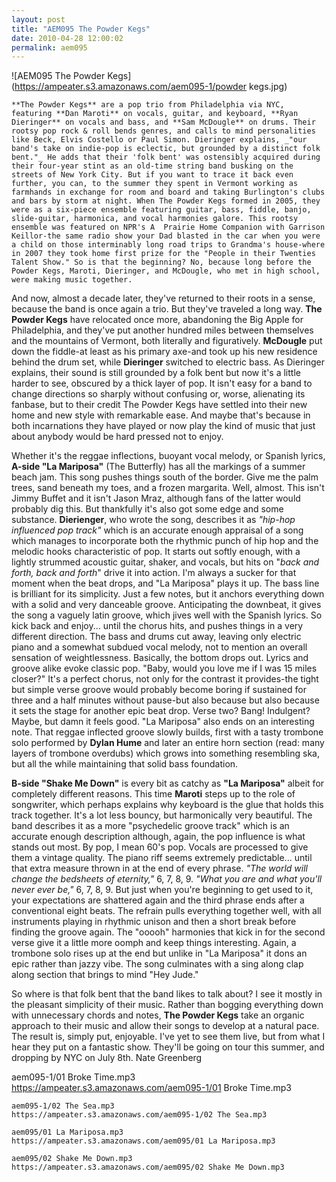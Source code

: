```yaml
---
layout: post
title: "AEM095 The Powder Kegs"
date: 2010-04-28 12:00:02
permalink: aem095
---
```

![AEM095 The Powder Kegs](https://ampeater.s3.amazonaws.com/aem095-1/powder kegs.jpg)

    **The Powder Kegs** are a pop trio from Philadelphia via NYC, featuring **Dan Maroti** on vocals, guitar, and keyboard, **Ryan Dieringer** on vocals and bass, and **Sam McDougle** on drums. Their rootsy pop rock & roll bends genres, and calls to mind personalities like Beck, Elvis Costello or Paul Simon. Dieringer explains, _"our band's take on indie-pop is eclectic, but grounded by a distinct folk bent."_ He adds that their 'folk bent' was ostensibly acquired during their four-year stint as an old-time string band busking on the streets of New York City. But if you want to trace it back even further, you can, to the summer they spent in Vermont working as farmhands in exchange for room and board and taking Burlington's clubs and bars by storm at night. When The Powder Kegs formed in 2005, they were as a six-piece ensemble featuring guitar, bass, fiddle, banjo, slide-guitar, harmonica, and vocal harmonies galore. This rootsy ensemble was featured on NPR's A  Prairie Home Companion with Garrison Keillor-the same radio show your Dad blasted in the car when you were a child on those interminably long road trips to Grandma's house-where in 2007 they took home first prize for the "People in their Twenties Talent Show." So is that the beginning? No, because long before the Powder Kegs, Maroti, Dieringer, and McDougle, who met in high school, were making music together.

And now, almost a decade later, they've returned to their roots in a sense, because the band is once again a trio. But they've traveled a long way. **The Powder Kegs** have relocated once more, abandoning the Big Apple for Philadelphia, and they've put another hundred miles between themselves and the mountains of Vermont, both literally and figuratively. **McDougle** put down the fiddle-at least as his primary axe-and took up his new residence behind the drum set, while **Dieringer** switched to electric bass. As Dieringer explains, their sound is still grounded by a folk bent but now it's a little harder to see, obscured by a thick layer of pop. It isn't easy for a band to change directions so sharply without confusing or, worse, alienating its fanbase, but to their credit The Powder Kegs have settled into their new home and new style with remarkable ease. And maybe that's because in both incarnations they have played or now play the kind of music that just about anybody would be hard pressed not to enjoy.

Whether it's the reggae inflections, buoyant vocal melody, or Spanish lyrics, **A-side "La Mariposa"** (The Butterfly) has all the markings of a summer beach jam. This song pushes things south of the border. Give me the palm trees, sand beneath my toes, and a frozen margarita. Well, almost. This isn't Jimmy Buffet  and it isn't Jason Mraz, although fans of the latter would probably dig this. But thankfully it's also got some edge and some substance. **Dierienger**, who wrote the song, describes it as _"hip-hop influenced pop track"_ which is an accurate enough appraisal of a song which manages to incorporate both the rhythmic punch of hip hop and the melodic hooks characteristic of pop. It starts out softly enough, with a lightly strummed acoustic guitar, shaker, and vocals, but hits on "_back and forth, back and forth_" drive it into action. I'm always a sucker for that moment when the beat drops, and "La Mariposa" plays it up. The bass line is brilliant for its simplicity. Just a few notes, but it anchors everything down with a solid and very danceable groove. Anticipating the downbeat, it gives the song a vaguely latin groove, which jives well with the Spanish lyrics. So kick back and enjoy... until the chorus hits, and pushes things in a very different direction. The bass and drums cut away, leaving only electric piano and a somewhat subdued vocal melody, not to mention an overall sensation of weightlessness. Basically, the bottom drops out. Lyrics and groove alike evoke classic pop. "Baby, would you love me if I was 15 miles closer?" It's a perfect chorus, not only for the contrast it provides-the tight but simple verse groove would probably become boring if sustained for three and a half minutes without pause-but also because but also because it sets the stage for another epic beat drop. Verse two? Bang! Indulgent? Maybe, but damn it feels good. "La Mariposa" also ends on an interesting note. That reggae inflected groove slowly builds, first with a tasty trombone solo performed by **Dylan Hume** and later an entire horn section (read: many layers of trombone overdubs) which grows into something resembling ska, but all the while maintaining that solid bass foundation.

**B-side "Shake Me Down"** is every bit as catchy as **"La Mariposa"** albeit for completely different reasons. This time **Maroti** steps up to the role of songwriter, which perhaps explains why keyboard is the glue that holds this track together. It's a lot less bouncy, but harmonically very beautiful. The band describes it as a more "psychedelic groove track" which is an accurate enough description although, again, the pop influence is what stands out most. By pop, I mean 60's pop. Vocals are processed to give them a vintage quality. The piano riff seems extremely predictable... until that extra measure thrown in at the end of every phrase. _"The world will change the bedsheets of eternity,"_ 6, 7, 8, 9. _"What you are and what you'll never ever be,"_ 6, 7, 8, 9. But just when you're beginning to get used to it, your expectations are shattered again and the third phrase ends after a conventional eight beats. The refrain pulls everything together well, with all instruments playing in rhythmic unison and then a short break before finding the groove again. The "ooooh" harmonies that kick in for the second verse give it a little more oomph and keep things interesting. Again, a trombone solo rises up at the end but unlike in "La Mariposa" it dons an epic rather than jazzy vibe. The song culminates with a sing along clap along section that brings to mind "Hey Jude."

So where is that folk bent that the band likes to talk about? I see it mostly in the pleasant simplicity of their music. Rather than bogging everything down with unnecessary chords and notes, **The Powder Kegs** take an organic approach to their music and allow their songs to develop at a natural pace. The result is, simply put, enjoyable. I've yet to see them live, but from what I hear they put on a fantastic show. They'll be going on tour this summer, and dropping by NYC on July 8th. Nate Greenberg
  
  aem095-1/01 Broke Time.mp3
    https://ampeater.s3.amazonaws.com/aem095-1/01 Broke Time.mp3
    
    aem095-1/02 The Sea.mp3
    https://ampeater.s3.amazonaws.com/aem095-1/02 The Sea.mp3
    
    aem095/01 La Mariposa.mp3
    https://ampeater.s3.amazonaws.com/aem095/01 La Mariposa.mp3
    
    aem095/02 Shake Me Down.mp3
    https://ampeater.s3.amazonaws.com/aem095/02 Shake Me Down.mp3
    
    